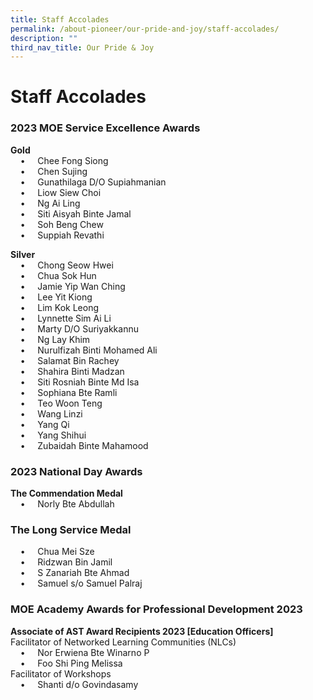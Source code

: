 ```yaml
---
title: Staff Accolades
permalink: /about-pioneer/our-pride-and-joy/staff-accolades/
description: ""
third_nav_title: Our Pride & Joy
---
```

# Staff Accolades
### 2023 MOE Service Excellence Awards

<strong>Gold</strong><br>
&nbsp; &nbsp; • &nbsp; &nbsp;
Chee Fong Siong<br>
&nbsp; &nbsp; • &nbsp; &nbsp;
Chen Sujing<br>
&nbsp; &nbsp; • &nbsp; &nbsp;
Gunathilaga D/O Supiahmanian<br>
&nbsp; &nbsp; • &nbsp; &nbsp;
Liow Siew Choi<br>
&nbsp; &nbsp; • &nbsp; &nbsp;
Ng Ai Ling<br>
&nbsp; &nbsp; • &nbsp; &nbsp;
Siti Aisyah Binte Jamal<br>
&nbsp; &nbsp; • &nbsp; &nbsp;
Soh Beng Chew<br>
&nbsp; &nbsp; • &nbsp; &nbsp;
Suppiah Revathi<br>

<strong>Silver</strong><br>
&nbsp; &nbsp; • &nbsp; &nbsp;
Chong Seow Hwei<br>
&nbsp; &nbsp; • &nbsp; &nbsp;
Chua Sok Hun<br>
&nbsp; &nbsp; • &nbsp; &nbsp;
Jamie Yip Wan Ching<br>
&nbsp; &nbsp; • &nbsp; &nbsp;
Lee Yit Kiong<br>
&nbsp; &nbsp; • &nbsp; &nbsp;
Lim Kok Leong<br>
&nbsp; &nbsp; • &nbsp; &nbsp;
Lynnette Sim Ai Li<br>
&nbsp; &nbsp; • &nbsp; &nbsp;
Marty D/O Suriyakkannu<br>
&nbsp; &nbsp; • &nbsp; &nbsp;
Ng Lay Khim<br>
&nbsp; &nbsp; • &nbsp; &nbsp;
Nurulfizah Binti Mohamed Ali<br>
&nbsp; &nbsp; • &nbsp; &nbsp;
Salamat Bin Rachey<br>
&nbsp; &nbsp; • &nbsp; &nbsp;
Shahira Binti Madzan<br>
&nbsp; &nbsp; • &nbsp; &nbsp;
Siti Rosniah Binte Md Isa<br>
&nbsp; &nbsp; • &nbsp; &nbsp;
Sophiana Bte Ramli<br>
&nbsp; &nbsp; • &nbsp; &nbsp;
Teo Woon Teng<br>
&nbsp; &nbsp; • &nbsp; &nbsp;
Wang Linzi<br>
&nbsp; &nbsp; • &nbsp; &nbsp;
Yang Qi<br>
&nbsp; &nbsp; • &nbsp; &nbsp;
Yang Shihui<br>
&nbsp; &nbsp; • &nbsp; &nbsp;
Zubaidah Binte Mahamood<br>


### 2023 National Day Awards

<strong>The Commendation Medal</strong><br>
&nbsp; &nbsp; • &nbsp; &nbsp;
Norly Bte Abdullah<br>


### The Long Service Medal 

&nbsp; &nbsp; • &nbsp; &nbsp;
Chua Mei Sze<br>
&nbsp; &nbsp; • &nbsp; &nbsp;
Ridzwan Bin Jamil<br>
&nbsp; &nbsp; • &nbsp; &nbsp;
S Zanariah Bte Ahmad<br>
&nbsp; &nbsp; • &nbsp; &nbsp;
Samuel s/o Samuel Palraj<br>


### MOE Academy Awards for Professional Development 2023
<strong>Associate of AST Award Recipients 2023 [Education Officers]</strong><br>
Facilitator of Networked Learning Communities (NLCs) <br>
&nbsp; &nbsp; • &nbsp; &nbsp;
Nor Erwiena Bte Winarno P<br>
&nbsp; &nbsp; • &nbsp; &nbsp;
Foo Shi Ping Melissa<br>
Facilitator of Workshops<br>
&nbsp; &nbsp; • &nbsp; &nbsp;
Shanti d/o Govindasamy<br>